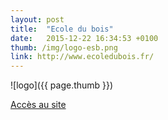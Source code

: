 ```yaml
---
layout: post
title:  "Ecole du bois"
date:   2015-12-22 16:34:53 +0100
thumb: /img/logo-esb.png
link: http://www.ecoledubois.fr/
---
```


![logo]({{ page.thumb }})

[Accès au site](http://www.ecoledubois.fr/)